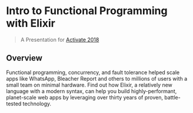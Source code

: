 # Intro to Functional Programming with Elixir

> A Presentation for [Activate 2018](http://www.activateconf.com/)

## Overview

Functional programming, concurrency, and fault tolerance helped scale apps
like WhatsApp, Bleacher Report and others to millions of users with a small
team on minimal hardware. Find out how Elixir, a relatively new language
with a modern syntax, can help you build highly-performant, planet-scale web
apps by leveraging over thirty years of proven, battle-tested technology.
